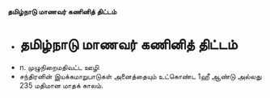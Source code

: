 **தமிழ்நாடு மாணவர் கணினித் திட்டம்**
- # தமிழ்நாடு மாணவர் கணினித் திட்டம்
- n. முழுநிறைமதிவட்ட ஊழி
- சந்திரனின் இயக்கமாறுபாடுகள் அனைத்தையும் உட்கொண்ட 1ஹீ ஆண்டு அல்லது 235 மதிமான மாதக் காலம்.

